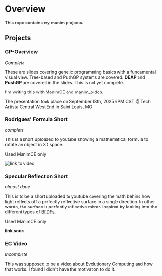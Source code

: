 # Overview

This repo contains my manim projects.

## Projects

### GP-Overview

*Complete*

These are slides covering genetic programming basics with a fundamental visual view.
Tree-based and PushGP systems are covered. **DEAP** and **PushGP** are covered in the
slides. This is not yet complete.

I'm writing this with ManimCE and manim_slides.

The presentation took place on September 18th, 2025 6PM CST @ Tech Artista Central West End in Saint Louis, MO

### Rodrigues' Formula Short

*complete*

This is a short uploaded to youtube showing a mathematical formula to rotate an
object in 3D space.

Used ManimCE only

![link to video](https://youtube.com/shorts/NUVZflqQz-o?si=LmPuaJKsJz5B9Cv_)

### Specular Reflection Short

*almost done*

This is to be a short uploaded to youtube covering the math behind how light reflects off a perfectly
reflective surface in a single direction. In other words, the surface is perfectly reflective mirror.
Inspired by looking into the different types of [BRDFs](https://en.wikipedia.org/wiki/Bidirectional_reflectance_distribution_function).

Used ManimCE only

**link soon**

### EC Video

*Incomplete*

This was supposed to be a video about Evolutionary Computing and how that works.
I found I didn't have the motivation to do it.
